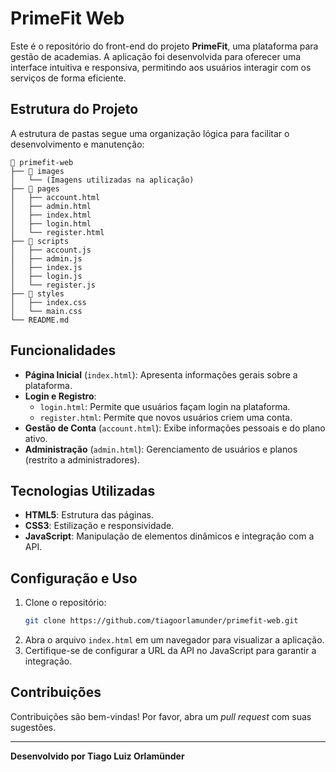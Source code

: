 
# PrimeFit Web

Este é o repositório do front-end do projeto **PrimeFit**, uma plataforma para gestão de academias. 
A aplicação foi desenvolvida para oferecer uma interface intuitiva e responsiva, permitindo aos usuários interagir com os serviços de forma eficiente.

## Estrutura do Projeto

A estrutura de pastas segue uma organização lógica para facilitar o desenvolvimento e manutenção:

```
📂 primefit-web
├── 📂 images
│   └── (Imagens utilizadas na aplicação)
├── 📂 pages
│   ├── account.html
│   ├── admin.html
│   ├── index.html
│   ├── login.html
│   └── register.html
├── 📂 scripts
│   ├── account.js
│   ├── admin.js
│   ├── index.js
│   ├── login.js
│   └── register.js
├── 📂 styles
│   ├── index.css
│   └── main.css
└── README.md
```

## Funcionalidades

- **Página Inicial** (`index.html`): Apresenta informações gerais sobre a plataforma.
- **Login e Registro**:
  - `login.html`: Permite que usuários façam login na plataforma.
  - `register.html`: Permite que novos usuários criem uma conta.
- **Gestão de Conta** (`account.html`): Exibe informações pessoais e do plano ativo.
- **Administração** (`admin.html`): Gerenciamento de usuários e planos (restrito a administradores).

## Tecnologias Utilizadas

- **HTML5**: Estrutura das páginas.
- **CSS3**: Estilização e responsividade.
- **JavaScript**: Manipulação de elementos dinâmicos e integração com a API.

## Configuração e Uso

1. Clone o repositório:
   ```bash
   git clone https://github.com/tiagoorlamunder/primefit-web.git
   ```
2. Abra o arquivo `index.html` em um navegador para visualizar a aplicação.
3. Certifique-se de configurar a URL da API no JavaScript para garantir a integração.

## Contribuições

Contribuições são bem-vindas! Por favor, abra um *pull request* com suas sugestões.

---

**Desenvolvido por Tiago Luiz Orlamünder**
